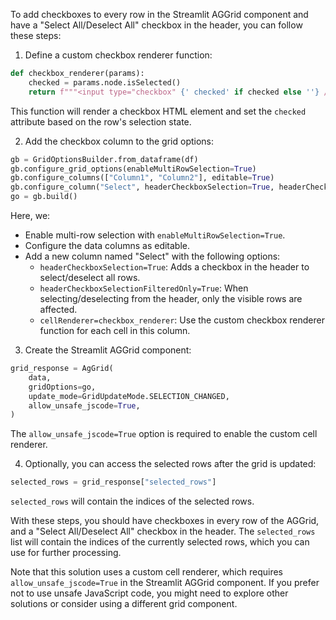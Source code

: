To add checkboxes to every row in the Streamlit AGGrid component and have a "Select All/Deselect All" checkbox in the header, you can follow these steps:

1. Define a custom checkbox renderer function:

```python
def checkbox_renderer(params):
    checked = params.node.isSelected()
    return f"""<input type="checkbox" {' checked' if checked else ''} />"""
```

This function will render a checkbox HTML element and set the `checked` attribute based on the row's selection state.

2. Add the checkbox column to the grid options:

```python
gb = GridOptionsBuilder.from_dataframe(df)
gb.configure_grid_options(enableMultiRowSelection=True)
gb.configure_columns(["Column1", "Column2"], editable=True)
gb.configure_column("Select", headerCheckboxSelection=True, headerCheckboxSelectionFilteredOnly=True, cellRenderer=checkbox_renderer)
go = gb.build()
```

Here, we:
- Enable multi-row selection with `enableMultiRowSelection=True`.
- Configure the data columns as editable.
- Add a new column named "Select" with the following options:
  - `headerCheckboxSelection=True`: Adds a checkbox in the header to select/deselect all rows.
  - `headerCheckboxSelectionFilteredOnly=True`: When selecting/deselecting from the header, only the visible rows are affected.
  - `cellRenderer=checkbox_renderer`: Use the custom checkbox renderer function for each cell in this column.

3. Create the Streamlit AGGrid component:

```python
grid_response = AgGrid(
    data,
    gridOptions=go,
    update_mode=GridUpdateMode.SELECTION_CHANGED,
    allow_unsafe_jscode=True,
)
```

The `allow_unsafe_jscode=True` option is required to enable the custom cell renderer.

4. Optionally, you can access the selected rows after the grid is updated:

```python
selected_rows = grid_response["selected_rows"]
```

`selected_rows` will contain the indices of the selected rows.

With these steps, you should have checkboxes in every row of the AGGrid, and a "Select All/Deselect All" checkbox in the header. The `selected_rows` list will contain the indices of the currently selected rows, which you can use for further processing.

Note that this solution uses a custom cell renderer, which requires `allow_unsafe_jscode=True` in the Streamlit AGGrid component. If you prefer not to use unsafe JavaScript code, you might need to explore other solutions or consider using a different grid component.
